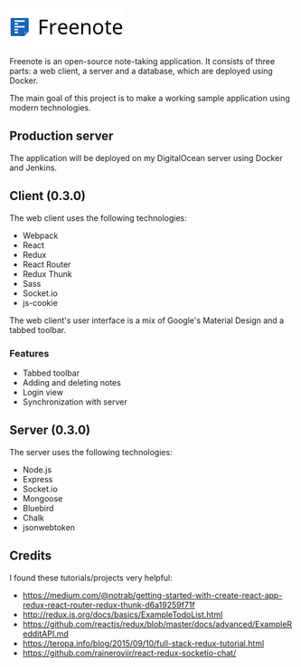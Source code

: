 ![Freenote icon](./logo.png?raw=true "Freenote")

Freenote is an open-source note-taking application. It consists of three parts: a web client, a server and a database, which are deployed using Docker.

The main goal of this project is to make a working sample application using modern technologies.



## Production server

The application will be deployed on my DigitalOcean server using Docker and Jenkins.



## Client (0.3.0)

The web client uses the following technologies:

* Webpack
* React
* Redux
* React Router
* Redux Thunk
* Sass
* Socket.io
* js-cookie
<!-- * Jest -->

The web client's user interface is a mix of Google's Material Design and a tabbed toolbar.

### Features
* Tabbed toolbar
* Adding and deleting notes
* Login view
* Synchronization with server



## Server (0.3.0)

The server uses the following technologies:

* Node.js
* Express
* Socket.io
* Mongoose
* Bluebird
* Chalk
* jsonwebtoken
<!-- * Mocha -->
<!-- * Chai -->



## Credits

I found these tutorials/projects very helpful:
* https://medium.com/@notrab/getting-started-with-create-react-app-redux-react-router-redux-thunk-d6a19259f71f
* http://redux.js.org/docs/basics/ExampleTodoList.html
* https://github.com/reactjs/redux/blob/master/docs/advanced/ExampleRedditAPI.md
* https://teropa.info/blog/2015/09/10/full-stack-redux-tutorial.html
* https://github.com/raineroviir/react-redux-socketio-chat/
